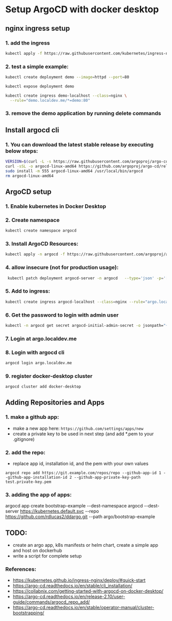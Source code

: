 # Setup ArgoCD with docker desktop

## nginx ingress setup

### 1. add the ingress
```bash
kubectl apply -f https://raw.githubusercontent.com/kubernetes/ingress-nginx/controller-v1.11.2/deploy/static/provider/cloud/deploy.yaml
```

### 2. test a simple example:
```bash
kubectl create deployment demo --image=httpd --port=80

kubectl expose deployment demo

kubectl create ingress demo-localhost --class=nginx \
  --rule="demo.localdev.me/*=demo:80"
```

### 3. remove the demo application by running delete commands

## Install argocd cli

### 1. You can download the latest stable release by executing below steps:
```bash
VERSION=$(curl -L -s https://raw.githubusercontent.com/argoproj/argo-cd/stable/VERSION)
curl -sSL -o argocd-linux-amd64 https://github.com/argoproj/argo-cd/releases/download/v$VERSION/argocd-linux-amd64
sudo install -m 555 argocd-linux-amd64 /usr/local/bin/argocd
rm argocd-linux-amd64
```

## ArgoCD setup

### 1. Enable kubernetes in Docker Desktop

### 2. Create namespace 
```bash
kubectl create namespace argocd
```

### 3. Install ArgoCD Resources: 
```bash
kubectl apply -n argocd -f https://raw.githubusercontent.com/argoproj/argo-cd/stable/manifests/install.yaml`
```

### 4. allow insecure (not for production usage):
```bash
 kubectl patch deployment argocd-server -n argocd   --type='json' -p='[{"op": "add", "path": "/spec/template/spec/containers/0/args/-", "value": "--insecure"}]'
 ```

### 5. Add to ingress:
```bash
kubectl create ingress argocd-localhost --class=nginx --rule="argo.localdev.me/*=argocd-server:80" -n argocd
```

### 6. Get the password to login with admin user
```bash
kubectl -n argocd get secret argocd-initial-admin-secret -o jsonpath="{.data.password}" | base64 -d; echo
```

### 7. Login at argo.localdev.me

### 8. Login with argocd cli
```bash
argocd login argo.localdev.me
```

### 9. register docker-desktop cluster
```bash
argocd cluster add docker-desktop
```

## Adding Repositories and Apps

### 1. make a github app: 
- make a new app here: `https://github.com/settings/apps/new`
- create a private key to be used in next step (and add *.pem to your .gitignore)

### 2. add the repo:
- replace app id, installation id, and the pem with your own values
```
argocd repo add https://git.example.com/repos/repo --github-app-id 1 --github-app-installation-id 2 --github-app-private-key-path test.private-key.pem
```

### 3. adding the app of apps:
argocd app create bootstrap-example --dest-namespace argocd --dest-server https://kubernetes.default.svc --repo https://github.com/rdlucas2/ddargo.git --path argo/bootstrap-example

## TODO:
- create an argo app, k8s manifests or helm chart, create a simple app and host on dockerhub
- write a script for complete setup

### References:
- https://kubernetes.github.io/ingress-nginx/deploy/#quick-start
- https://argo-cd.readthedocs.io/en/stable/cli_installation/
- https://collabnix.com/getting-started-with-argocd-on-docker-desktop/
- https://argo-cd.readthedocs.io/en/release-2.10/user-guide/commands/argocd_repo_add/
- https://argo-cd.readthedocs.io/en/stable/operator-manual/cluster-bootstrapping/
